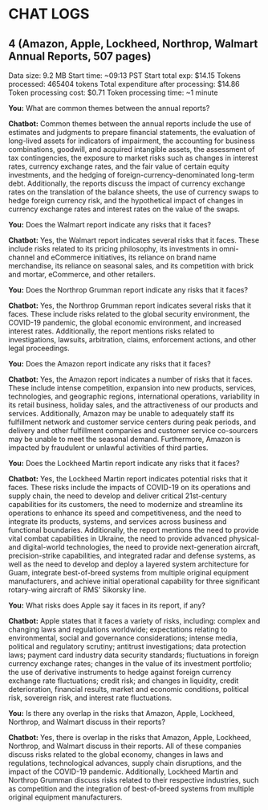 # CHAT LOGS

## 4 (Amazon, Apple, Lockheed, Northrop, Walmart Annual Reports, 507 pages)

Data size: 9.2 MB
Start time: ~09:13 PST
Start total exp: $14.15
Tokens processed: 465404 tokens
Total expenditure after processing: $14.86
Token processing cost: $0.71
Token processing time: ~1 minute

**You:** What are common themes between the annual reports?

**Chatbot:** Common themes between the annual reports include the use of estimates and judgments to prepare financial statements, the evaluation of long-lived assets for indicators of impairment, the accounting for business combinations, goodwill, and acquired intangible assets, the assessment of tax contingencies, the exposure to market risks such as changes in interest rates, currency exchange rates, and the fair value of certain equity investments, and the hedging of foreign-currency-denominated long-term debt. Additionally, the reports discuss the impact of currency exchange rates on the translation of the balance sheets, the use of currency swaps to hedge foreign currency risk, and the hypothetical impact of changes in currency exchange rates and interest rates on the value of the swaps.

**You:** Does the Walmart report indicate any risks that it faces?

**Chatbot:** Yes, the Walmart report indicates several risks that it faces. These include risks related to its pricing philosophy, its investments in omni-channel and eCommerce initiatives, its reliance on brand name merchandise, its reliance on seasonal sales, and its competition with brick and mortar, eCommerce, and other retailers.

**You:** Does the Northrop Grumman report indicate any risks that it faces?

**Chatbot:** Yes, the Northrop Grumman report indicates several risks that it faces. These include risks related to the global security environment, the COVID-19 pandemic, the global economic environment, and increased interest rates. Additionally, the report mentions risks related to investigations, lawsuits, arbitration, claims, enforcement actions, and other legal proceedings.

**You:** Does the Amazon report indicate any risks that it faces?

**Chatbot:** Yes, the Amazon report indicates a number of risks that it faces. These include intense competition, expansion into new products, services, technologies, and geographic regions, international operations, variability in its retail business, holiday sales, and the attractiveness of our products and services. Additionally, Amazon may be unable to adequately staff its fulfillment network and customer service centers during peak periods, and delivery and other fulfillment companies and customer service co-sourcers may be unable to meet the seasonal demand. Furthermore, Amazon is impacted by fraudulent or unlawful activities of third parties.

**You:** Does the Lockheed Martin report indicate any risks that it faces?

**Chatbot:** Yes, the Lockheed Martin report indicates potential risks that it faces. These risks include the impacts of COVID-19 on its operations and supply chain, the need to develop and deliver critical 21st-century capabilities for its customers, the need to modernize and streamline its operations to enhance its speed and competitiveness, and the need to integrate its products, systems, and services across business and functional boundaries. Additionally, the report mentions the need to provide vital combat capabilities in Ukraine, the need to provide advanced physical- and digital-world technologies, the need to provide next-generation aircraft, precision-strike capabilities, and integrated radar and defense systems, as well as the need to develop and deploy a layered system architecture for Guam, integrate best-of-breed systems from multiple original equipment manufacturers, and achieve initial operational capability for three significant rotary-wing aircraft of RMS’ Sikorsky line.

**You:** What risks does Apple say it faces in its report, if any?

**Chatbot:** Apple states that it faces a variety of risks, including: complex and changing laws and regulations worldwide; expectations relating to environmental, social and governance considerations; intense media, political and regulatory scrutiny; antitrust investigations; data protection laws; payment card industry data security standards; fluctuations in foreign currency exchange rates; changes in the value of its investment portfolio; the use of derivative instruments to hedge against foreign currency exchange rate fluctuations; credit risk; and changes in liquidity, credit deterioration, financial results, market and economic conditions, political risk, sovereign risk, and interest rate fluctuations.

**You:** Is there any overlap in the risks that Amazon, Apple, Lockheed, Northrop, and Walmart discuss in their reports?

**Chatbot:** Yes, there is overlap in the risks that Amazon, Apple, Lockheed, Northrop, and Walmart discuss in their reports. All of these companies discuss risks related to the global economy, changes in laws and regulations, technological advances, supply chain disruptions, and the impact of the COVID-19 pandemic. Additionally, Lockheed Martin and Northrop Grumman discuss risks related to their respective industries, such as competition and the integration of best-of-breed systems from multiple original equipment manufacturers.